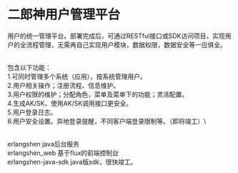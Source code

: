 # 二郎神用户管理平台
用户的统一管理平台。部署完成后，可通过RESTful接口或SDK访问项目，实现用户的全流程管理，无需再自己实现用户模块，数据权限，数据安全等一应俱全。

\
包含以下功能：\
1.可同时管理多个系统（应用），按系统管理用户。\
2.用户相关操作；注册流程、信息维护。\
3.用户权限的维护；分配角色，菜单及菜单下的功能；灵活配置。\
4.生成AK/SK，使用AK/SK调用接口更安全。\
5.用户登录日志。\
6.用户安全设置。异地登录提醒，不同客户端登录限制等。（即将竣工）\

\
erlangshen java后台服务\
erlangshen_web 基于flux的前端控制台\
erlangshen-java-sdk java版sdk，很快竣工。
